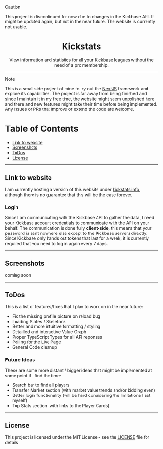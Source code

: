 > [!CAUTION]
> This project is discontinued for now due to changes in the Kickbase API. It might be updated again, but not in the near future. The website is currently not usable.
<div align="center">
<h1>Kickstats</h1>
View information and statistics for all your <a href="https://www.kickbase.com/">Kickbase</a> leagues without the need of a pro membership.
  
---
</div>

> [!NOTE]
This is a small side project of mine to try out the <a href="https://nextjs.org/">NextJS</a> framework and explore its capabilities. The project is far away from being finished and since I maintain it in my free time, the website might seem unpolished here and there and new features might take their time before being implemented. Any issues or PRs that improve or extend the code are welcome.


# Table of Contents
- [Link to website](#link-to-website)
- [Screenshots](#screenshots)
- [ToDos](#todos)
- [License](#license)

---

## Link to website
I am currently hosting a version of this website under <a href="https://kickstats.info" target="_blank">kickstats.info</a>, although there is no guarantee that this will be the case forever.
### Login
Since I am communicating with the Kickbase API to gather the data, I need your Kickbase account credentials to communicate with the API on your behalf. The communication is done fully **client-side**, this means that your password is sent nowhere else except to the Kickbase servers directly. Since Kickbase only hands out tokens that last for a week, it is currently required that you need to log in again every 7 days.

---

## Screenshots
coming soon

---

## ToDos
This is a list of features/fixes that I plan to work on in the near future:
- Fix the missing profile picture on reload bug
- Loading States / Skeletons
- Better and more intuitive formatting / styling
- Detailled and interactive Value Graph
- Proper TypeScript Types for all API reponses
- Polling for the Live Page
- General Code cleanup

### Future Ideas
These are some more distant / bigger ideas that might be implemented at some point if I find the time:
- Search bar to find all players
- Transfer Market section (with market value trends and/or bidding even)
- Better login functionality (will be hard considering the limitations I set myself)
- Top Stats section (with links to the Player Cards)

---

## License
This project is licensed under the MIT License - see the [LICENSE](LICENSE) file for details
